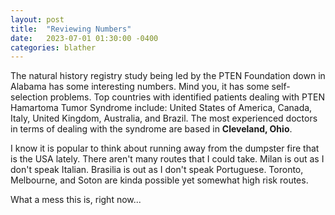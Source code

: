 ```yaml
---
layout: post
title:  "Reviewing Numbers"
date:   2023-07-01 01:30:00 -0400
categories: blather
---
```

The natural history registry study being led by the PTEN Foundation down in Alabama has some interesting numbers.  Mind you, it has some self-selection problems.  Top countries with identified patients dealing with PTEN Hamartoma Tumor Syndrome include: United States of America, Canada, Italy, United Kingdom, Australia, and Brazil.  The most experienced doctors in terms of dealing with the syndrome are based in **Cleveland, Ohio**.  

I know it is popular to think about running away from the dumpster fire that is the USA lately.  There aren't many routes that I could take.  Milan is out as I don't speak Italian.  Brasilia is out as I don't speak Portuguese.  Toronto, Melbourne, and Soton are kinda possible yet somewhat high risk routes.

What a mess this is, right now...
